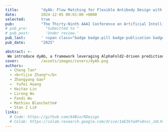 ```yaml
---
title:          "dyAb: Flow Matching for Flexible Antibody Design with AlphaFold-driven Pre-binding Antigen"
date:           2024-12-05 00:01:00 +0800
selected:       true
pub:            "The Thirty-Ninth AAAI Conference on Artificial Intelligence (AAAI)"
# pub_pre:        "Submitted to "
# pub_post:       'Under review.'
pub_last:       ' <span class="badge badge-pill badge-publication badge-success">Oral Presentation</span>'
pub_date:       "2025"

abstract: >-
 We introduce dyAb, a framework leveraging AlphaFold2-driven predictions and combining coarse-grained interface alignment with fine-grained flow matching to simulate dynamic interactions, significantly outperforming existing models and streamlining antibody design.
cover:          /assets/images/covers/dyAb.png
authors:
  - Cheng Tan*
  - <b>Yijie Zhang*</b>
  - Zhangyang Gao*
  -  Yufei Huang
  - Haitao Lin
  - Lirong Wu 
  - Fandi Wu
  - Mathieu Blanchette#
  - Stan Z Li#
links:
  # Code: https://github.com/A4Bio/RDesign
  # Colab: https://colab.research.google.com/drive/1mE3kYaXFvAnsc_zULYm5InO_kxlQBKZ3#scrollTo=3aJDuVNJFic2
---
```

